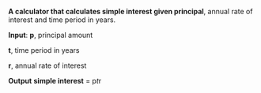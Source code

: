 **A calculator that calculates simple interest given principal**, annual rate of interest and time period in years.

**Input**:
   **p**, principal amount
   
   **t**, time period in years
   
   **r**, annual rate of interest   
   
**Output**
   **simple interest** = p*t*r
